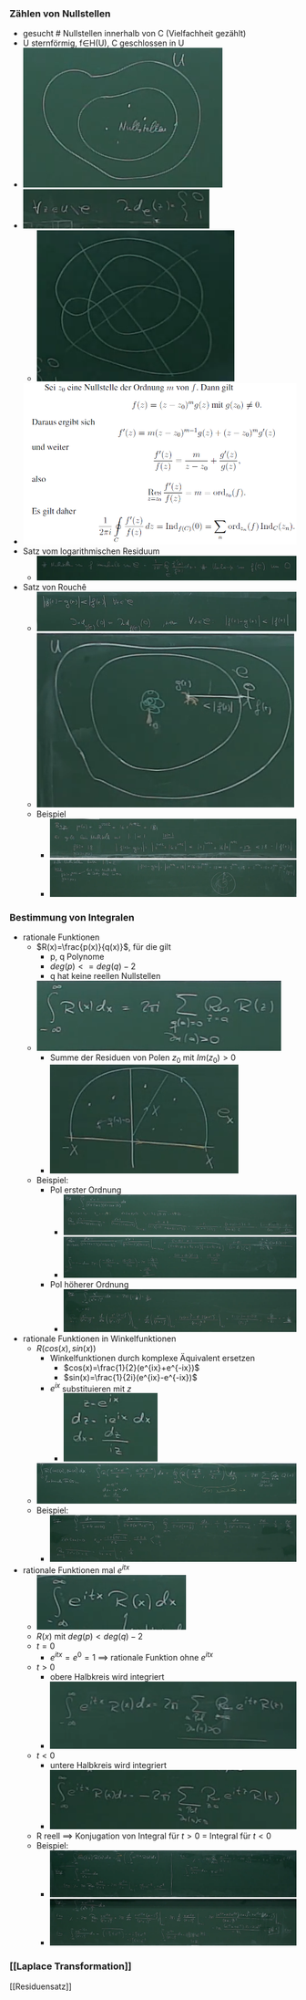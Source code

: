 ### Zählen von Nullstellen
+ gesucht # Nullstellen innerhalb von C (Vielfachheit gezählt)
+ U sternförmig, f∈H(U), C geschlossen in U
+ ![](../../../z_images/Pasted%20image%2020220526105612.png)
+ ![](../../../z_images/Pasted%20image%2020220526105537.png)
	+ ![](../../../z_images/Pasted%20image%2020220526105600.png)
+ ![](../../../z_images/Pasted%20image%2020220526110109.png)
+ Satz vom logarithmischen Residuum
	+ ![](../../../z_images/Pasted%20image%2020220526110214.png)
+ Satz von Rouchê
	+ ![](../../../z_images/Pasted%20image%2020220526111034.png)
	+ ![](../../../z_images/Pasted%20image%2020220526111042.png)
	+ Beispiel
		+ ![](../../../z_images/Pasted%20image%2020220526111225.png)
		+ ![](../../../z_images/Pasted%20image%2020220526111626.png)

### Bestimmung von Integralen
+ rationale Funktionen
	+ $R(x)=\frac{p(x)}{q(x)}$, für die gilt
		+ p, q Polynome
		+ $deg(p)<=deg(q)-2$
		+ q hat keine reellen Nullstellen
	+ ![](../../../z_images/Pasted%20image%2020220608113244.png)
		+ Summe der Residuen von Polen $z_0$ mit $Im(z_0)>0$
		+  ![](../../../z_images/Pasted%20image%2020220608113221.png)
	+ Beispiel:
		+ Pol erster Ordnung
			+ ![](../../../z_images/Pasted%20image%2020220608113656.png)
			+ ![](../../../z_images/Pasted%20image%2020220608113710.png)
		+ Pol höherer Ordnung
			+ ![](../../../z_images/Pasted%20image%2020220608113813.png)
+ rationale Funktionen in Winkelfunktionen
	+ $R(cos(x),sin(x))$
		+ Winkelfunktionen durch komplexe Äquivalent ersetzen
			+ $cos(x)=\frac{1}{2}(e^{ix}+e^{-ix})$
			+ $sin(x)=\frac{1}{2i}(e^{ix}-e^{-ix})$
		+ $e^{ix}$ substituieren mit $z$
			+ ![](../../../z_images/Pasted%20image%2020220608114739.png)
	+ ![](../../../z_images/Pasted%20image%2020220608114253.png)
	+ Beispiel:
		+ ![](../../../z_images/Pasted%20image%2020220608114906.png)
+ rationale Funktionen mal $e^{itx}$
	+ ![](../../../z_images/Pasted%20image%2020220608121205.png)
	+ $R(x)$ mit $deg(p)<deg(q)-2$
	+ $t=0$ 
		+ $e^{itx}=e^0=1$ ==> rationale Funktion ohne $e^{itx}$
	+ $t>0$
		+ obere Halbkreis wird integriert
		+ ![](../../../z_images/Pasted%20image%2020220608121133.png)
	+ $t<0$
		+ untere Halbkreis wird integriert
		+ ![](../../../z_images/Pasted%20image%2020220608121345.png)
	+ R reell ==> Konjugation von Integral für $t>0$ = Integral für $t<0$
	+ Beispiel:
		+ ![](../../../z_images/Pasted%20image%2020220608121915.png)
		+ ![](../../../z_images/Pasted%20image%2020220608122218.png)

### [[Laplace Transformation]]

[[Residuensatz]]